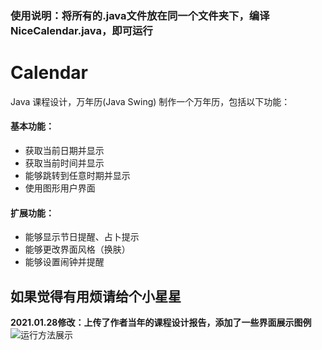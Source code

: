 ### 使用说明：将所有的.java文件放在同一个文件夹下，编译NiceCalendar.java，即可运行

# Calendar
Java 课程设计，万年历(Java Swing)
制作一个万年历，包括以下功能：
#### 基本功能：
-	获取当前日期并显示
-	获取当前时间并显示
-	能够跳转到任意时期并显示
-	使用图形用户界面
#### 扩展功能：
-	能够显示节日提醒、占卜提示
-	能够更改界面风格（换肤）
-	能够设置闹钟并提醒

## 如果觉得有用烦请给个小星星

**2021.01.28修改：上传了作者当年的课程设计报告，添加了一些界面展示图例**
![运行方法展示](页面展示1.png)
